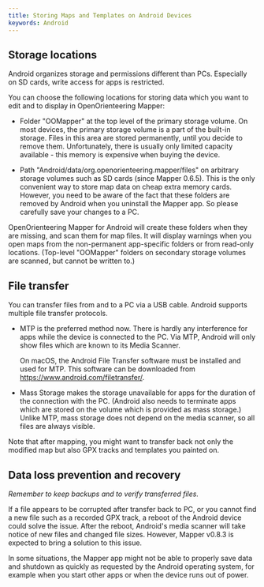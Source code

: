 ```yaml
---
title: Storing Maps and Templates on Android Devices
keywords: Android
---
```


## Storage locations

Android organizes storage and permissions different than PCs.
Especially on SD cards, write access for apps is restricted.

You can choose the following locations for storing data which you want to edit and to display in OpenOrienteering Mapper:

 - Folder "OOMapper" at the top level of the primary storage volume. On most devices, the primary storage volume is a part of the built-in storage.
  Files in this area are stored permanently, until you decide to remove them.
  Unfortunately, there is usually only limited capacity available - this memory is expensive when buying the device.

 - Path "Android/data/org.openorienteering.mapper/files" on arbitrary storage volumes such as SD cards (since Mapper 0.6.5).
  This is the only convenient way to store map data on cheap extra memory cards.
  However, you need to be aware of the fact that these folders are removed by Android when you uninstall the Mapper app.
  So please carefully save your changes to a PC.

OpenOrienteering Mapper for Android will create these folders when they are missing, and scan them for map files. It will display warnings when you open maps from the non-permanent app-specific folders or from read-only locations. (Top-level "OOMapper" folders on secondary storage volumes are scanned, but cannot be written to.)


## File transfer

You can transfer files from and to a PC via a USB cable. Android supports multiple file transfer protocols.

- MTP is the preferred method now. There is hardly any interference for apps while the device is connected to the PC.
  Via MTP, Android will only show files which are known to its Media Scanner.
  
  On macOS, the Android File Transfer software must be installed and used for MTP.
  This software can be downloaded from https://www.android.com/filetransfer/.

- Mass Storage makes the storage unavailable for apps for the duration of the connection with the PC.
  (Android also needs to terminate apps which are stored on the volume which is provided as mass storage.)
  Unlike MTP, mass storage does not depend on the media scanner, so all files are always visible.

Note that after mapping, you might want to transfer back not only the modified map but also GPX tracks and templates you painted on.


## Data loss prevention and recovery

*Remember to keep backups and to verify transferred files.*

If a file appears to be corrupted after transfer back to PC, or you cannot find
a new file such as a recorded GPX track, a reboot of the Android device could
solve the issue. After the reboot, Android's media scanner will take notice of
new files and changed file sizes. However, Mapper v0.8.3 is expected to bring a
solution to this issue.

In some situations, the Mapper app might not be able to properly save data and
shutdown as quickly as requested by the Android operating system, for example
when you start other apps or when the device runs out of power.
